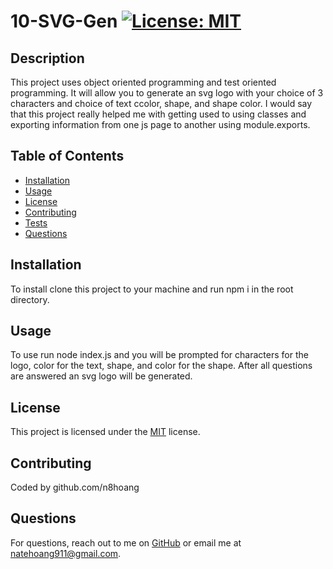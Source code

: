 
# 10-SVG-Gen [![License: MIT](https://img.shields.io/badge/License-MIT-yellow.svg)](https://opensource.org/licenses/MIT)

## Description

This project uses object oriented programming and test oriented programming. It will allow you to generate an svg logo with your choice of 3 characters and choice of text ccolor, shape, and shape color. I would say that this project really helped me with getting used to using classes and exporting information from one js page to another using module.exports.

## Table of Contents

- [Installation](#installation)
- [Usage](#usage)
- [License](#license)
- [Contributing](#contributing)
- [Tests](#tests)
- [Questions](#questions)

## Installation

To install clone this project to your machine and run npm i in the root directory.

## Usage

To use run node index.js and you will be prompted for characters for the logo, color for the text, shape, and color for the shape. After all questions are answered an svg logo will be generated.

## License

This project is licensed under the [MIT](https://opensource.org/licenses/MIT) license.

## Contributing

Coded by github.com/n8hoang

## Questions

For questions, reach out to me on [GitHub](https://github.com/n8hoang) or email me at natehoang911@gmail.com.
